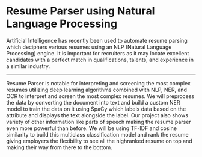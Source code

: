 # Resume Parser using Natural Language Processing
<p>
Artificial Intelligence has recently been used to automate resume parsing
which deciphers various resumes using an NLP (Natural Language
Processing) engine. It is important for recruiters as it may locate excellent
candidates with a perfect match in qualifications, talents, and experience in
a similar industry.
</p>

<hr>

<p>
Resume Parser is notable for interpreting and screening the most complex
resumes utilizing deep learning algorithms combined with NLP, NER, and
OCR to interpret and screen the most complex resumes. We will preprocess the data by converting
the document into text and build a custom NER model to train the data on it
using SpaCy which labels data based on the attribute and displays the text
alongside the label. Our project also shows variety of other information like
parts of speech making the resume parser even more powerful than before.
We will be using TF-IDF and cosine similarity to build this multiclass
classification model and rank the resume giving employers the flexibility to
see all the highranked resume on top and making their way from there to
the bottom.
</p>
